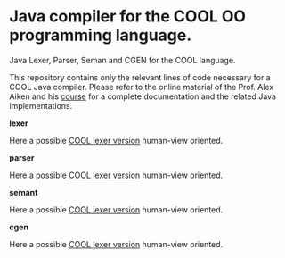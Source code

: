# Java compiler for the COOL OO programming language.

Java Lexer, Parser, Seman and CGEN for the COOL language.

This repository contains only the relevant lines of code necessary for a COOL Java compiler. Please refer to the online material of the Prof. Alex Aiken and his [course](http://web.stanford.edu/class/cs143/) for a complete documentation and the related Java implementations.

**lexer**

Here a possible [COOL lexer version](https://github.com/lodeguns/Java-COOL-Compiler-/blob/master/lexer/cool.lex) human-view oriented.

**parser**

Here a possible [COOL lexer version](https://github.com/lodeguns/Java-COOL-Compiler-/blob/master/lexer/cool.lex) human-view oriented.

**semant**

Here a possible [COOL lexer version](https://github.com/lodeguns/Java-COOL-Compiler-/blob/master/lexer/cool.lex) human-view oriented.

**cgen**

Here a possible [COOL lexer version](https://github.com/lodeguns/Java-COOL-Compiler-/blob/master/lexer/cool.lex) human-view oriented.

